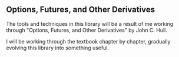 Options, Futures, and Other Derivatives
-----------------------------------------------------

The tools and techniques in this library will be
a result of me working through "Options, Futures, 
and Other Derivatives" by John C. Hull.

I will be working through the textbook chapter
by chapter, gradually evolving this library
into something useful.
